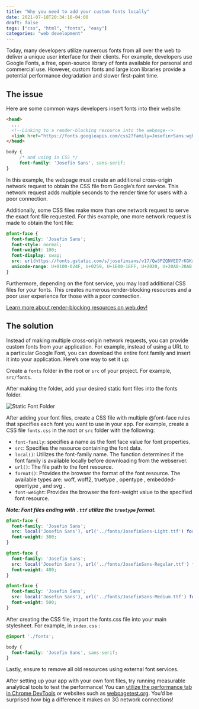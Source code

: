 ```yaml
---
title: "Why you need to add your custom fonts locally"
date: 2021-07-18T20:34:10-04:00
draft: false
tags: ["css", "html", "fonts", "easy"]
categories: "web development"
---
```


Today, many developers utilize numerous fonts from all over the web to deliver a unique user interface for their clients. For example, developers use Google Fonts, a free, open-source library of fonts available for personal and commercial use. However, custom fonts and large icon libraries provide a potential performance degradation and slower first-paint time.

## The issue
Here are some common ways developers insert fonts into their website:
```html
<head>
  ...
  <!--Linking to a render-blocking resource into the webpage-->
  <link href="https://fonts.googleapis.com/css2?family=Josefin+Sans:wght@100&display=swap" rel="stylesheet">
</head>
```

```css
body {
     /* and using in CSS */
     font-family: 'Josefin Sans', sans-serif;
}
```

In this example, the webpage must create an additional cross-origin network request to obtain the CSS file from Google’s font service. This network request adds multiple seconds to the render time for users with a poor connection.

Additionally, some CSS files make more than one network request to serve the exact font file requested. For this example, one more network request is made to obtain the font file:
```css
@font-face {
  font-family: 'Josefin Sans';
  font-style: normal;
  font-weight: 100;
  font-display: swap;
  src: url(https://fonts.gstatic.com/s/josefinsans/v17/Qw3PZQNVED7rKGKxtqIqX5E-AVSJrOCfjY46_DjRbMhhKSbpUVzEEaq2.woff) format('woff');
  unicode-range: U+0100-024F, U+0259, U+1E00-1EFF, U+2020, U+20A0-20AB, U+20AD-20CF, U+2113, U+2C60-2C7F, U+A720-A7FF;
}
```

Furthermore, depending on the font service, you may load additional CSS files for your fonts. This creates numerous render-blocking resources and a poor user experience for those with a poor connection.

[Learn more about render-blocking resources on web.dev!][render-blocking-url]

## The solution
Instead of making multiple cross-origin network requests, you can provide custom fonts from your application. For example, instead of using a URL to a particular Google Font, you can download the entire font family and insert it into your application. Here’s one way to set it up:

Create a `fonts` folder in the root or `src` of your project. For example, `src/fonts`.

After making the folder, add your desired static font files into the fonts folder.

![Static Font Folder][font-folder-path]

After adding your font files, create a CSS file with multiple @font-face rules that specifies each font you want to use in your app. For example, create a CSS file `fonts.css` in the root or `src` folder with the following:

- `font-family`: specifies a name as the font face value for font properties.
- `src`: Specifies the resource containing the font data.
- `local()`: Utilizes the font-family name. The function determines if the font family is available locally before downloading from the webserver.
- `url()`: The file path to the font resource.
- `format()`: Provides the browser the format of the font resource. The available types are: woff, woff2, truetype , opentype , embedded-opentype , and svg .
- `font-weight`: Provides the browser the font-weight value to the specified font resource.

***Note: Font files ending with `.ttf` utilize the `truetype` format.***

```css
@font-face {
  font-family: 'Josefin Sans';
  src: local('Josefin Sans'), url('../fonts/JosefinSans-Light.ttf') format('truetype');
  font-weight: 300;
}

@font-face {
  font-family: 'Josefin Sans';
  src: local('Josefin Sans'), url('../fonts/JosefinSans-Regular.ttf') format('truetype');
  font-weight: 400;
}

@font-face {
  font-family: 'Josefin Sans';
  src: local('Josefin Sans'), url('../fonts/JosefinSans-Medium.ttf') format('truetype');
  font-weight: 500;
}
```

After creating the CSS file, import the fonts.css file into your main stylesheet. For example, in `index.css` :

```css
@import './fonts';

body {
  font-family: 'Josefin Sans', sans-serif;
}
```

Lastly, ensure to remove all old resources using external font services.

After setting up your app with your own font files, try running measurable analytical tools to test the performance! You can [utilize the performance tab in Chrome DevTools][performance-tab-url] or websites such as [webpagetest.org][webpagetest]. You’d be surprised how big a difference it makes on 3G network connections!


[render-blocking-url]: https://web.dev/render-blocking-resources/
[font-folder-path]: /posts/custom-fonts-1.posts.png
[performance-tab-url]: https://developer.chrome.com/docs/devtools/evaluate-performance/#record
[webpagetest]: https://www.webpagetest.org/